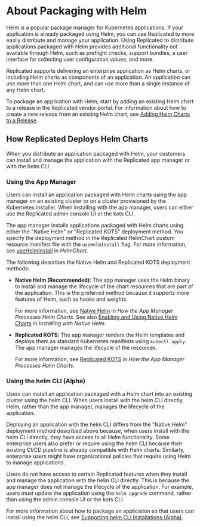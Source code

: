 # About Packaging with Helm

Helm is a popular package manager for Kubernetes applications. If your application is already packaged using Helm, you can use Replicated to more easily distribute and manage your application. Using Replicated to distribute applications packaged with Helm provides additional functionality not available through Helm, such as preflight checks, support bundles, a user interface for collecting user configuration values, and more.

Replicated supports delivering an enterprise application as Helm charts, or including Helm charts as components of an application. An application can use more than one Helm chart, and can use more than a single instance of any Helm chart.

To package an application with Helm, start by adding an existing Helm chart to a release in the Replicated vendor portal. For information about how to create a new release from an existing Helm chart, see [Adding Helm Charts to a Release](helm-release).

## How Replicated Deploys Helm Charts

When you distribute an application packaged with Helm, your customers can install and manage the application with the Replicated app manager or with the helm CLI.

### Using the App Manager

Users can install an application packaged with Helm charts using the app manager on an existing cluster or on a cluster provisioned by the Kubernetes installer. When installing with the app manager, users can either use the Replicated admin console UI or the kots CLI.

The app manager installs applications packaged with Helm charts using either the "Native Helm" or "Replicated KOTS" deployment method. You specify the deployment method in the Replicated HelmChart custom resource manifest file with the `useHelmInstall` flag. For more information, see [useHelmInstall](/reference/helmchart#usehelminstall) in _HelmChart_.

The following describes the Native Helm and Replicated KOTS deployment methods:

* **Native Helm (Recommended)**: The app manager uses the Helm binary to install and manage the lifecycle of the chart resources that are part of the application. This is the preferred method because it supports more features of Helm, such as hooks and weights.

   For more information, see [Native Helm](helm-processing#native-helm) in _How the App Manager Processes Helm Charts_. See also [Enabling and Using Native Helm Charts](helm-installing-native-helm#enabling-and-using-native-helm-charts) in _Installing with Native Helm_.

* **Replicated KOTS**: The app manager renders the Helm templates and deploys them as standard Kubernetes manifests using `kubectl apply`. The app manager manages the lifecycle of the resources.

   For more information, see [Replicated KOTS](helm-processing#replicated-kots) in _How the App Manager Processes Helm Charts_.

### Using the helm CLI (Alpha)

Users can install an application packaged with a Helm chart into an existing cluster using the helm CLI. When users install with the helm CLI directly, Helm, rather than the app manager, manages the lifecycle of the application.

Deploying an application with the helm CLI differs from the "Native Helm" deployment method described above because, when users install with the helm CLI directly, they have access to all Helm functionality. Some enterprise users also prefer or require using the helm CLI because their existing CI/CD pipeline is already compatible with Helm charts. Similarly, enterprise users might have organizational policies that require using Helm to manage applications.

Users do not have access to certain Replicated features when they install and manage the application with the helm CLI directly. This is because the app manager does not manage the lifecycle of the application. For example, users must update the application using the `helm upgrade` command, rather than using the admin console UI or the kots CLI.

For more information about how to package an application so that users can install using the helm CLI, see [Supporting helm CLI Installations (Alpha)](helm-install).
